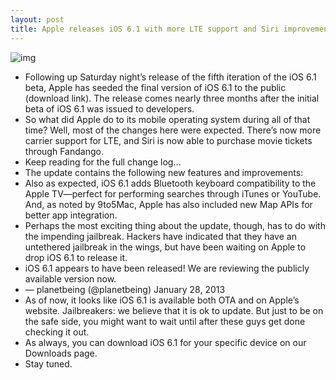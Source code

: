 ```yaml
---
layout: post
title: Apple releases iOS 6.1 with more LTE support and Siri improvements
---
```

![img](http://media.idownloadblog.com/wp-content/uploads/2013/01/ios-6.1.png)
* Following up Saturday night’s release of the fifth iteration of the iOS 6.1 beta, Apple has seeded the final version of iOS 6.1 to the public (download link). The release comes nearly three months after the initial beta of iOS 6.1 was issued to developers.
* So what did Apple do to its mobile operating system during all of that time? Well, most of the changes here were expected. There’s now more carrier support for LTE, and Siri is now able to purchase movie tickets through Fandango.
* Keep reading for the full change log…
* The update contains the following new features and improvements:
* Also as expected, iOS 6.1 adds Bluetooth keyboard compatibility to the Apple TV—perfect for performing searches through iTunes or YouTube. And, as noted by 9to5Mac, Apple has also included new Map APIs for better app integration.
* Perhaps the most exciting thing about the update, though, has to do with the impending jailbreak. Hackers have indicated that they have an untethered jailbreak in the wings, but have been waiting on Apple to drop iOS 6.1 to release it.
* iOS 6.1 appears to have been released! We are reviewing the publicly available version now.
* — planetbeing (@planetbeing) January 28, 2013
* As of now, it looks like iOS 6.1 is available both OTA and on Apple’s website. Jailbreakers: we believe that it is ok to update. But just to be on the safe side, you might want to wait until after these guys get done checking it out.
* As always, you can download iOS 6.1 for your specific device on our Downloads page.
* Stay tuned.


